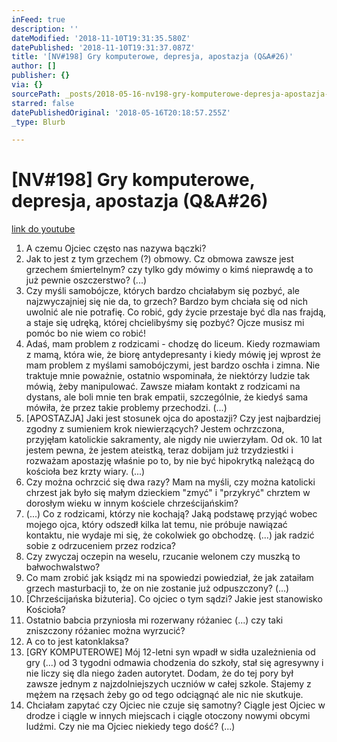 ```yaml
---
inFeed: true
description: ''
dateModified: '2018-11-10T19:31:35.580Z'
datePublished: '2018-11-10T19:31:37.087Z'
title: '[NV#198] Gry komputerowe, depresja, apostazja (Q&A#26)'
author: []
publisher: {}
via: {}
sourcePath: _posts/2018-05-16-nv198-gry-komputerowe-depresja-apostazja-qanda26.md
starred: false
datePublishedOriginal: '2018-05-16T20:18:57.255Z'
_type: Blurb

---
```

# \[NV\#198\] Gry komputerowe, depresja, apostazja (Q&A\#26)
[link do youtube][0]

1. A czemu Ojciec często nas nazywa bączki?
2. Jak to jest z tym grzechem (?) obmowy. Cz obmowa zawsze jest grzechem śmiertelnym? czy tylko gdy mówimy o kimś nieprawdę a to już pewnie oszczerstwo? (...)
3. Czy myśli samobójcze, których bardzo chciałabym się pozbyć, ale najzwyczajniej się nie da, to grzech? Bardzo bym chciała się od nich uwolnić ale nie potrafię. Co robić, gdy życie przestaje być dla nas frajdą, a staje się udręką, której chcielibyśmy się pozbyć? Ojcze musisz mi pomóc bo nie wiem co robić!
4. Adaś, mam problem z rodzicami - chodzę do liceum. Kiedy rozmawiam z mamą, która wie, że biorę antydepresanty i kiedy mówię jej wprost że mam problem z myślami samobójczymi, jest bardzo oschła i zimna. Nie traktuje mnie poważnie, ostatnio wspominała, że niektórzy ludzie tak mówią, żeby manipulować. Zawsze miałam kontakt z rodzicami na dystans, ale boli mnie ten brak empatii, szczególnie, że kiedyś sama mówiła, że przez takie problemy przechodzi. (...)
5. \[APOSTAZJA\] Jaki jest stosunek ojca do apostazji? Czy jest najbardziej zgodny z sumieniem krok niewierzących? Jestem ochrzczona, przyjęłam katolickie sakramenty, ale nigdy nie uwierzyłam. Od ok. 10 lat jestem pewna, że jestem ateistką, teraz dobijam już trzydziestki i rozważam apostazję właśnie po to, by nie być hipokrytką należącą do kościoła bez krzty wiary. (...)
6. Czy można ochrzcić się dwa razy? Mam na myśli, czy można katolicki chrzest jak było się małym dzieckiem "zmyć" i "przykryć" chrztem w dorosłym wieku w innym kościele chrześcijańskim?
7. (...) Co z rodzicami, którzy nie kochają? Jaką podstawę przyjąć wobec mojego ojca, który odszedł kilka lat temu, nie próbuje nawiązać kontaktu, nie wydaje mi się, że cokolwiek go obchodzę. (...) jak radzić sobie z odrzuceniem przez rodzica?
8. Czy zwyczaj oczepin na weselu, rzucanie welonem czy muszką to bałwochwalstwo?
9. Co mam zrobić jak ksiądz mi na spowiedzi powiedział, że jak zataiłam grzech masturbacji to, że on nie zostanie już odpuszczony? (...) 
10. \[Chrześcijańska biżuteria\]. Co ojciec o tym sądzi? Jakie jest stanowisko Kościoła? 
11. Ostatnio babcia przyniosła mi rozerwany różaniec (...) czy taki zniszczony różaniec można wyrzucić?
12. A co to jest katonklaksa?
13. \[GRY KOMPUTEROWE\] Mój 12-letni syn wpadł w sidła uzależnienia od gry (...) od 3 tygodni odmawia chodzenia do szkoły, stał się agresywny i nie liczy się dla niego żaden autorytet. Dodam, że do tej pory był zawsze jednym z najzdolniejszych uczniów w całej szkole. Stajemy z mężem na rzęsach żeby go od tego odciągnąć ale nic nie skutkuje.
14. Chciałam zapytać czy Ojciec nie czuje się samotny? Ciągle jest Ojciec w drodze i ciągle w innych miejscach i ciągle otoczony nowymi obcymi ludźmi. Czy nie ma Ojciec niekiedy tego dość? (...)

[0]: https://www.youtube.com/watch?v=3arCAf72HdY